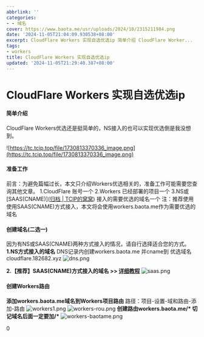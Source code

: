 ```yaml
---
abbrlink: ''
categories:
- - 域名
cover: https://www.baota.me/usr/uploads/2024/10/2315211984.png
date: '2024-11-05T21:04:09.930538+08:00'
excerpt: CloudFlare Workers 实现自选优选ip 简单介绍 CloudFlare Worker...
tags:
- workers
title: CloudFlare Workers 实现自选优选ip
updated: '2024-11-05T21:29:40.387+08:00'
---
```

# CloudFlare Workers 实现自选优选ip

#### 简单介绍

CloudFlare Workers优选还是挺简单的，NS接入的也可以实现优选倒是我没想到。

![https://tc.tcip.top/file/1730813370336_image.png](https://tc.tcip.top/file/1730813370336_image.png)

#### 准备工作

前言：为避免篇幅过长，本文只介绍Workers优选相关的，准备工作可能需要您查询其他文章。
1.CloudFlare 账号一个
2.Workers 已经部署的项目一个
3.NS或 [SAAS(CNAME)]([归档 | TCIP的窝窝](https://vercel.blog.tcip.top/2024/11/05/CloudFlare%20SAAS(cname)%20%E6%8E%A5%E5%85%A5%E7%BD%91%E7%AB%99%E5%9F%9F%E5%90%8D/)) 接入的需要优选的域名一个
注：推荐使用使用SAAS(CNAME)方式接入，本文将会使用workers.baota.me作为需要优选的域名

#### 创建域名(二选一)

因为有NS或SAAS(CNAME)两种方式接入的情况，请自行选择适合您的方式。
**1.NS方式接入的域名**
DNS记录内创建workers.baota.me 并cname到 优选域名cloudflare.182682.xyz
![dns.png](https://www.baota.me/usr/uploads/2024/10/250444570.png "dns.png")

**2.【推荐】SAAS(CNAME)方式接入的域名 >> [详细教程](https://www.baota.me/post-413.html)**
![saas.png](https://www.baota.me/usr/uploads/2024/10/2196547213.png "saas.png")

#### 创建Workers路由

**添加workers.baota.me域名到Workers项目路由**
路径：项目-设置-域和路由-添加-路由
![workers1.png](https://www.baota.me/usr/uploads/2024/10/2315211984.png "workers1.png")
![workers-rou.png](https://www.baota.me/usr/uploads/2024/10/3615702402.png "workers-rou.png")
**创建路由workers.baota.me/\* 切记域名后面一定要加/\***
![workers-baotame.png](https://www.baota.me/usr/uploads/2024/10/1274528574.png "workers-baotame.png")

0
